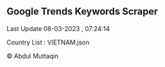 

## Google Trends Keywords Scraper 
 
Last Update 08-03-2023 , 07:24:14

Country List :
VIETNAM.json



© Abdul Muttaqin 
